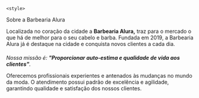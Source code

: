 <!DOCTYPE html>
<html lang="pt-br">
<head>
  <meta charset="UTF-8">
  <title>Barbearia Alura </title>
  <link rel="stylesheet" href="style.css">

    <style>

    
  </style>
</head>
   <link rel="stylesheet" href="style.css">
  <body>
<hl>Sobre a Barbearia Alura</hl>

<p>Localizada no coração da cidade a <strong>Barbearia Alura,</strong> traz para o mercado o que há de melhor para o seu cabelo e barba. Fundada em 2019, a Barbearia Alura já é destaque na cidade e conquista novos clientes a cada dia.</p>

<p style="font-size: 20px"><p><em>Nossa missão é: <strong>"Proporcionar auto-estima e qualidade de vida aos clientes"</strong>.</em></p>

<p>Oferecemos profissionais experientes e antenados às mudanças no mundo da moda. O atendimento possui padrão de excelência e agilidade, garantindo qualidade e satisfação dos nossos clientes.</p>
</body>
</html>
